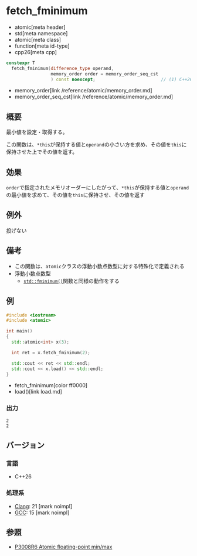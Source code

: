 # fetch_fminimum
* atomic[meta header]
* std[meta namespace]
* atomic[meta class]
* function[meta id-type]
* cpp26[meta cpp]

```cpp
constexpr T
  fetch_fminimum(difference_type operand,
                 memory_order order = memory_order_seq_cst
                 ) const noexcept;                         // (1) C++26
```
* memory_order[link /reference/atomic/memory_order.md]
* memory_order_seq_cst[link /reference/atomic/memory_order.md]

## 概要
最小値を設定・取得する。

この関数は、`*this`が保持する値と`operand`の小さい方を求め、その値を`this`に保持させた上でその値を返す。


## 効果
`order`で指定されたメモリオーダーにしたがって、`*this`が保持する値と`operand`の最小値を求めて、その値を`this`に保持させ、その値を返す


## 例外
投げない


## 備考
- この関数は、`atomic`クラスの浮動小数点数型に対する特殊化で定義される
- 浮動小数点数型
    - [`std::fminimum()`](/reference/cmath/fminimum.md)関数と同様の動作をする


## 例
```cpp example
#include <iostream>
#include <atomic>

int main()
{
  std::atomic<int> x(3);

  int ret = x.fetch_fminimum(2);

  std::cout << ret << std::endl;
  std::cout << x.load() << std::endl;
}
```
* fetch_fminimum[color ff0000]
* load()[link load.md]

### 出力
```
2
2
```

## バージョン
### 言語
- C++26

### 処理系
- [Clang](/implementation.md#clang): 21 [mark noimpl]
- [GCC](/implementation.md#gcc): 15 [mark noimpl]


## 参照
- [P3008R6 Atomic floating-point min/max](https://open-std.org/jtc1/sc22/wg21/docs/papers/2025/p3008r6.html)